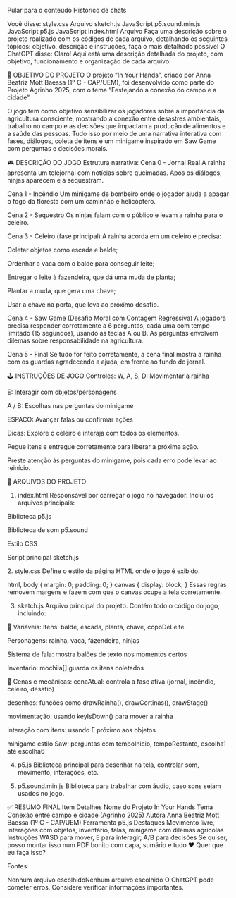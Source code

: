 Pular para o conteúdo
Histórico de chats

Você disse:
style.css
Arquivo
sketch.js
JavaScript
p5.sound.min.js
JavaScript
p5.js
JavaScript
index.html
Arquivo
Faça uma descrição sobre o projeto realizado com os códigos de cada arquivo, detalhando os seguintes tópicos: objetivo, descrição e instruções, faça o mais detalhado possível 
O ChatGPT disse:
Claro! Aqui está uma descrição detalhada do projeto, com objetivo, funcionamento e organização de cada arquivo:

🎯 OBJETIVO DO PROJETO
O projeto “In Your Hands”, criado por Anna Beatriz Mott Baessa (1º C - CAP/UEM), foi desenvolvido como parte do Projeto Agrinho 2025, com o tema “Festejando a conexão do campo e a cidade”.

O jogo tem como objetivo sensibilizar os jogadores sobre a importância da agricultura consciente, mostrando a conexão entre desastres ambientais, trabalho no campo e as decisões que impactam a produção de alimentos e a saúde das pessoas. Tudo isso por meio de uma narrativa interativa com fases, diálogos, coleta de itens e um minigame inspirado em Saw Game com perguntas e decisões morais.

🎮 DESCRIÇÃO DO JOGO
Estrutura narrativa:
Cena 0 - Jornal Real
A rainha apresenta um telejornal com notícias sobre queimadas. Após os diálogos, ninjas aparecem e a sequestram.

Cena 1 - Incêndio
Um minigame de bombeiro onde o jogador ajuda a apagar o fogo da floresta com um caminhão e helicóptero.

Cena 2 - Sequestro
Os ninjas falam com o público e levam a rainha para o celeiro.

Cena 3 - Celeiro (fase principal)
A rainha acorda em um celeiro e precisa:

Coletar objetos como escada e balde;

Ordenhar a vaca com o balde para conseguir leite;

Entregar o leite à fazendeira, que dá uma muda de planta;

Plantar a muda, que gera uma chave;

Usar a chave na porta, que leva ao próximo desafio.

Cena 4 - Saw Game (Desafio Moral com Contagem Regressiva)
A jogadora precisa responder corretamente a 6 perguntas, cada uma com tempo limitado (15 segundos), usando as teclas A ou B. As perguntas envolvem dilemas sobre responsabilidade na agricultura.

Cena 5 - Final
Se tudo for feito corretamente, a cena final mostra a rainha com os guardas agradecendo a ajuda, em frente ao fundo do jornal.

🕹️ INSTRUÇÕES DE JOGO
Controles:
W, A, S, D: Movimentar a rainha

E: Interagir com objetos/personagens

A / B: Escolhas nas perguntas do minigame

ESPACO: Avançar falas ou confirmar ações

Dicas:
Explore o celeiro e interaja com todos os elementos.

Pegue itens e entregue corretamente para liberar a próxima ação.

Preste atenção às perguntas do minigame, pois cada erro pode levar ao reinício.

📁 ARQUIVOS DO PROJETO
1. index.html
Responsável por carregar o jogo no navegador.
Inclui os arquivos principais:

Biblioteca p5.js

Biblioteca de som p5.sound

Estilo CSS

Script principal sketch.js

<script src="https://cdn.jsdelivr.net/npm/p5@1.11.7/lib/p5.js"></script>
<script src="https://cdn.jsdelivr.net/npm/p5@1.11.7/lib/addons/p5.sound.min.js"></script>
<link rel="stylesheet" type="text/css" href="style.css">
<script src="sketch.js"></script>
2. style.css
Define o estilo da página HTML onde o jogo é exibido.

html, body {
  margin: 0;
  padding: 0;
}
canvas {
  display: block;
}
Essas regras removem margens e fazem com que o canvas ocupe a tela corretamente.

3. sketch.js
Arquivo principal do projeto. Contém todo o código do jogo, incluindo:

🔸 Variáveis:
Itens: balde, escada, planta, chave, copoDeLeite

Personagens: rainha, vaca, fazendeira, ninjas

Sistema de fala: mostra balões de texto nos momentos certos

Inventário: mochila[] guarda os itens coletados

🔸 Cenas e mecânicas:
cenaAtual: controla a fase ativa (jornal, incêndio, celeiro, desafio)

desenhos: funções como drawRainha(), drawCortinas(), drawStage()

movimentação: usando keyIsDown() para mover a rainha

interação com itens: usando E próximo aos objetos

minigame estilo Saw: perguntas com tempoInicio, tempoRestante, escolha1 até escolha6

4. p5.js
Biblioteca principal para desenhar na tela, controlar som, movimento, interações, etc.

5. p5.sound.min.js
Biblioteca para trabalhar com áudio, caso sons sejam usados no jogo.

✅ RESUMO FINAL
Item	Detalhes
Nome do Projeto	In Your Hands
Tema	Conexão entre campo e cidade (Agrinho 2025)
Autora	Anna Beatriz Mott Baessa (1º C - CAP/UEM)
Ferramenta	p5.js
Destaques	Movimento livre, interações com objetos, inventário, falas, minigame com dilemas agrícolas
Instruções	WASD para mover, E para interagir, A/B para decisões
Se quiser, posso montar isso num PDF bonito com capa, sumário e tudo ❤️
Quer que eu faça isso?


Fontes



Nenhum arquivo escolhidoNenhum arquivo escolhido
O ChatGPT pode cometer erros. Considere verificar informações importantes.
